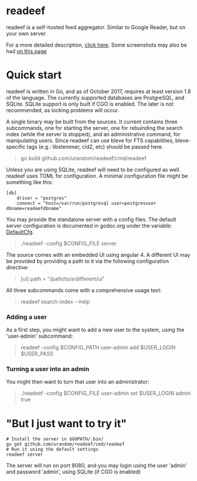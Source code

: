readeef
=======

readeef is a self-hosted feed aggregator. Similar to Google Reader, but on your own server.

For a more detailed description, [click here](http://www.sugr.org/en/products/readeef).
Some screenshots may also be had [on this page](http://www.sugr.org/en/products/readeef#gallery)

Quick start
===========

readeef is written in Go, and as of October 2017, requires at least version 1.8 of the language. The currently supported databases are PostgreSQL, and SQLite. SQLite support is only built if CGO is enabled. The later is not recommended, as locking problems will occur.

A single binary may be built from the sources. It current contains three subcommands, one for starting the server, one for rebuinding the search index (while the server is stopped), and an administrative command, for manipulating users. Since readeef can use bleve for FTS capabilities, bleve-specific tags (e.g.: libstemmer, cld2, etc) should be passed here.

> go build github.com/urandom/readeef/cmd/readeef

Unless you are using SQLite, readeef will need to be configured as well. readeef uses TOML for configuration. A minimal configuration file might be something like this:

```
[db]
    driver = "postgres"
    connect = "host=/var/run/postgresql user=postgresuser dbname=readeefdbname"
```

You may provide the standalone server with a config files. The default server configuration is documented in godoc.org under the variable: [DefaultCfg](http://godoc.org/github.com/urandom/readeef/config#pkg-variables).

> ./readeef -config $CONFIG_FILE server

The source comes with an embedded UI using angular 4. A different UI may be provided by providing a path to it via the following configuration directive:

> [ui]
>      path = "/path/to/a/different/ui"

All three subcommands come with a comprehensive usage text:

> readeef search-index --help

### Adding a user

As a first step, you might want to add a new user to the system, using the 'user-admin' subcommand:

> readeef -config $CONFIG_PATH user-admin add $USER_LOGIN $USER_PASS

### Turning a user into an admin

You might then want to turn that user into an administrator:

> ./readeef -config $CONFIG_FILE user-admin set $USER_LOGIN admin true

"But I just want to try it"
===========================

    # Install the server in $GOPATH/.bin/
    go get github.com/urandom/readeef/cmd/readeef
    # Run it using the default settings
    readeef server
    
The server will run on port 8080, and you may login using the user 'admin' and password 'admin', using SQLite (if CGO is enabled)
